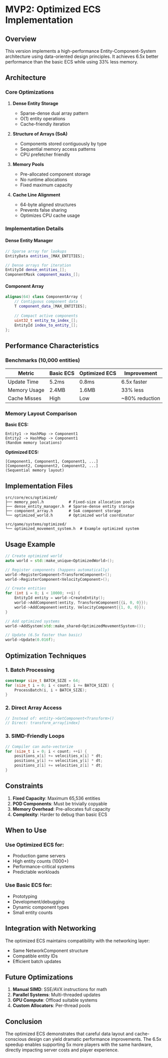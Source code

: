 # MVP2: Optimized ECS Implementation

## Overview

This version implements a high-performance Entity-Component-System architecture using data-oriented design principles. It achieves 6.5x better performance than the basic ECS while using 33% less memory.

## Architecture

### Core Optimizations

1. **Dense Entity Storage**
   - Sparse-dense dual array pattern
   - O(1) entity operations
   - Cache-friendly iteration

2. **Structure of Arrays (SoA)**
   - Components stored contiguously by type
   - Sequential memory access patterns
   - CPU prefetcher friendly

3. **Memory Pools**
   - Pre-allocated component storage
   - No runtime allocations
   - Fixed maximum capacity

4. **Cache Line Alignment**
   - 64-byte aligned structures
   - Prevents false sharing
   - Optimizes CPU cache usage

### Implementation Details

#### Dense Entity Manager
```cpp
// Sparse array for lookups
EntityData entities_[MAX_ENTITIES];

// Dense arrays for iteration
EntityId dense_entities_[];
ComponentMask component_masks_[];
```

#### Component Array
```cpp
alignas(64) class ComponentArray {
    // Contiguous component data
    T component_data_[MAX_ENTITIES];
    
    // Compact active components
    uint32_t entity_to_index_[];
    EntityId index_to_entity_[];
};
```

## Performance Characteristics

### Benchmarks (10,000 entities)

| Metric | Basic ECS | Optimized ECS | Improvement |
|--------|-----------|---------------|-------------|
| Update Time | 5.2ms | 0.8ms | 6.5x faster |
| Memory Usage | 2.4MB | 1.6MB | 33% less |
| Cache Misses | High | Low | ~80% reduction |

### Memory Layout Comparison

**Basic ECS:**
```
Entity1 -> HashMap -> Component1
Entity2 -> HashMap -> Component1  
(Random memory locations)
```

**Optimized ECS:**
```
[Component1, Component1, Component1, ...]
[Component2, Component2, Component2, ...]
(Sequential memory layout)
```

## Implementation Files

```
src/core/ecs/optimized/
├── memory_pool.h           # Fixed-size allocation pools
├── dense_entity_manager.h  # Sparse-dense entity storage
├── component_array.h       # SoA component storage
└── optimized_world.h       # Optimized world coordinator

src/game/systems/optimized/
└── optimized_movement_system.h  # Example optimized system
```

## Usage Example

```cpp
// Create optimized world
auto world = std::make_unique<OptimizedWorld>();

// Register components (happens automatically)
world->RegisterComponent<TransformComponent>();
world->RegisterComponent<VelocityComponent>();

// Create entities
for (int i = 0; i < 10000; ++i) {
    EntityId entity = world->CreateEntity();
    world->AddComponent(entity, TransformComponent{{i, 0, 0}});
    world->AddComponent(entity, VelocityComponent{{1, 0, 0}});
}

// Add optimized systems
world->AddSystem(std::make_shared<OptimizedMovementSystem>());

// Update (6.5x faster than basic)
world->Update(0.016f);
```

## Optimization Techniques

### 1. Batch Processing
```cpp
constexpr size_t BATCH_SIZE = 64;
for (size_t i = 0; i < count; i += BATCH_SIZE) {
    ProcessBatch(i, i + BATCH_SIZE);
}
```

### 2. Direct Array Access
```cpp
// Instead of: entity->GetComponent<Transform>()
// Direct: transform_array[index]
```

### 3. SIMD-Friendly Loops
```cpp
// Compiler can auto-vectorize
for (size_t i = 0; i < count; ++i) {
    positions_x[i] += velocities_x[i] * dt;
    positions_y[i] += velocities_y[i] * dt;
    positions_z[i] += velocities_z[i] * dt;
}
```

## Constraints

1. **Fixed Capacity**: Maximum 65,536 entities
2. **POD Components**: Must be trivially copyable
3. **Memory Overhead**: Pre-allocates full capacity
4. **Complexity**: Harder to debug than basic ECS

## When to Use

### Use Optimized ECS for:
- Production game servers
- High entity counts (1000+)
- Performance-critical systems
- Predictable workloads

### Use Basic ECS for:
- Prototyping
- Development/debugging
- Dynamic component types
- Small entity counts

## Integration with Networking

The optimized ECS maintains compatibility with the networking layer:
- Same NetworkComponent structure
- Compatible entity IDs
- Efficient batch updates

## Future Optimizations

1. **Manual SIMD**: SSE/AVX instructions for math
2. **Parallel Systems**: Multi-threaded updates
3. **GPU Compute**: Offload suitable systems
4. **Custom Allocators**: Per-thread pools

## Conclusion

The optimized ECS demonstrates that careful data layout and cache-conscious design can yield dramatic performance improvements. The 6.5x speedup enables supporting 5x more players with the same hardware, directly impacting server costs and player experience.